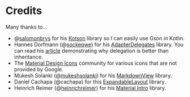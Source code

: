 # Credits

Many thanks to...

 - @[salomonbrys] for his [Kotson] library so I can easily use Gson in Kotlin.
 - Hannes Dorfmann (@[sockeqwe]) for his [AdapterDelegates] library. You can read his [article] demonstrating why delegation is better than inheritance.
 - The [Material Design Icons] community for various icons that are not provided by Google.
 - Mukesh Solanki (@[mukeshsolanki]) for his [MarkdownView] library.
 - Daniel Cachapa (@cachapa) for this [ExpandableLayout](https://github.com/cachapa/ExpandableLayout) library.
 - Heinrich Reimer (@[heinrichreimer]) for his [Material Intro](https://github.com/heinrichreimer/material-intro) library.

[salomonbrys]: https://github.com/salomonbrys
[Kotson]: https://github.com/salomonbrys/Kotson

[sockeqwe]: https://github.com/sockeqwe
[AdapterDelegates]: https://github.com/sockeqwe/AdapterDelegates
[article]: http://hannesdorfmann.com/android/adapter-delegates

[Material Design Icons]: https://materialdesignicons.com/

[mukeshsolanki]: https://github.com/mukeshsolanki
[MarkdownView]: https://github.com/mukeshsolanki/MarkdownView-Android

[heinrichreimer]: https://github.com/heinrichreimer
